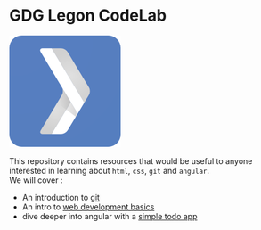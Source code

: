 # GDG Legon CodeLab
<img src="./demo-app/src/assets/gdg.png" height="200px" />

This repository contains resources that would be useful to anyone interested in learning about `html`, `css`, `git` and `angular`. 
<br />
We will cover : 

- An introduction to [git](./git-basics/intro.md)
- An intro to [web development basics](./web-basics/README.md)
- dive deeper into angular with a [simple todo app](./demo-app/README.md)
